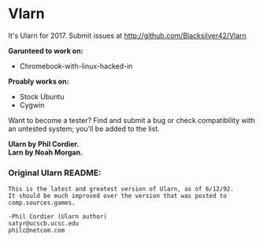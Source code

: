 # Vlarn

It's Ularn for 2017. Submit issues at http://github.com/Blacksilver42/Vlarn

**Garunteed to work on:**

* Chromebook-with-linux-hacked-in

**Proably works on:**

* Stock Ubuntu
* Cygwin

Want to become a tester? Find and submit a bug or check compatibility with an untested system; you'll be added to the list.

**Ularn by Phil Cordier.  
Larn by Noah Morgan.**

### Original Ularn README:


	This is the latest and greatest version of Ularn, as of 6/12/92.
	It should be much improved over the version that was posted to
	comp.sources.games.

    -Phil Cordier (Ularn author)
    satyr@ucscb.ucsc.edu
    philc@netcom.com
